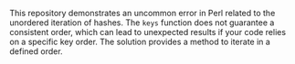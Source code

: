 This repository demonstrates an uncommon error in Perl related to the unordered iteration of hashes.  The `keys` function does not guarantee a consistent order, which can lead to unexpected results if your code relies on a specific key order. The solution provides a method to iterate in a defined order.